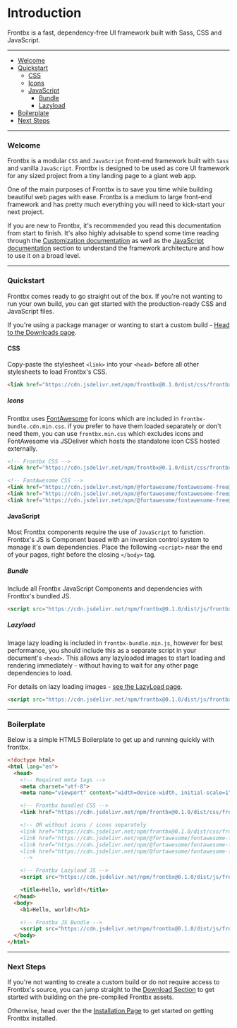 # Introduction

Frontbx is a fast, dependency-free UI framework built with Sass, CSS and JavaScript.

---

*   [Welcome](#welcome)
*   [Quickstart](#quickstart)
    *   [CSS](#css)
      *   [Icons](#icons)
    *   [JavaScript](#javascript)
        *   [Bundle](#bundle)
        *   [Lazyload](#lazyload)
*   [Boilerplate](#boilerplate)
*   [Next Steps](#next-steps)

---

### Welcome

Frontbx is a modular `CSS` and `JavaScript` front-end framework built with `Sass` and vanilla `JavaScript`. Frontbx is designed to be used as core UI framework for any sized project from a tiny landing page to a giant web app.

One of the main purposes of Frontbx is to save you time while building beautiful web pages with ease. Frontbx is a medium to large front-end framework and has pretty much everything you will need to kick-start your next project.

If you are new to Frontbx, it's recommended you read this documentation from start to finish. It's also highly advisable to spend some time reading through the [Customization documentation](../../customize/sass/index.html) as well as the [JavaScript documentation](../../javascript/container/index.html) section to understand the framework architecture and how to use it on a broad level.

---

### Quickstart

Frontbx comes ready to go straight out of the box. If you're not wanting to run your own build, you can get started with the production-ready CSS and JavaScript files.

If you're using a package manager or wanting to start a custom build - [Head to the Downloads page](../download/index.html).

#### CSS

Copy-paste the stylesheet `<link>` into your `<head>` before all other stylesheets to load Frontbx's CSS.

```html
<link href="https://cdn.jsdelivr.net/npm/frontbx@0.1.0/dist/css/frontbx-bundle.cdn.min.css" rel="stylesheet" crossorigin="anonymous">
```

##### Icons

Frontbx uses [FontAwesome](https://fontawesome.com/) for icons which are included in `frontbx-bundle.cdn.min.css`. if you prefer to have them loaded separately or don't need them, you can use `frontbx.min.css` which excludes icons and FontAwesome via JSDeliver which hosts the standalone icon CSS hosted externally.

```html
<!-- Frontbx CSS -->
<link href="https://cdn.jsdelivr.net/npm/frontbx@0.1.0/dist/css/frontbx.cdn.min.css" rel="stylesheet" crossorigin="anonymous">

<!-- FontAwesome CSS -->
<link href="https://cdn.jsdelivr.net/npm/@fortawesome/fontawesome-free@6.6.0/css/fontawesome.min.css" rel="stylesheet" crossorigin="anonymous">
<link href="https://cdn.jsdelivr.net/npm/@fortawesome/fontawesome-free@6.6.0/css/solid.min.css" rel="stylesheet" crossorigin="anonymous">
<link href="https://cdn.jsdelivr.net/npm/@fortawesome/fontawesome-free@6.6.0/css/brands.min.css" rel="stylesheet" crossorigin="anonymous">
```

#### JavaScript

Most Frontbx components require the use of `JavaScript` to function. Frontbx's JS is Component based with an inversion control system to manage it's own dependencies. Place the following `<script>` near the end of your pages, right before the closing `</body>` tag.

##### Bundle

Include all Frontbx JavaScript Components and dependencies with Frontbx's bundled JS.

```html
<script src="https://cdn.jsdelivr.net/npm/frontbx@0.1.0/dist/js/frontbx-bundle.min.js" crossorigin="anonymous"></script>
```

##### Lazyload

Image lazy loading is included in `frontbx-bundle.min.js`, however for best performance, you should include this as a separate script in your document's `<head>`. This allows any lazyloaded images to start loading and rendering immediately - without having to wait for any other page dependencies to load.

For details on lazy loading images - [see the LazyLoad page](../../images/lazyload/index.html).

```html
<script src="https://cdn.jsdelivr.net/npm/frontbx@0.1.0/dist/js/frontbx-lazyload.min.js" crossorigin="anonymous"></script>
```

--- 

### Boilerplate

Below is a simple HTML5 Boilerplate to get up and running quickly with frontbx.

```html
<!doctype html>
<html lang="en">
  <head>
    <!-- Required meta tags -->
    <meta charset="utf-8">
    <meta name="viewport" content="width=device-width, initial-scale=1">

    <!-- Frontbx bundled CSS -->
    <link href="https://cdn.jsdelivr.net/npm/frontbx@0.1.0/dist/css/frontbx-bundle.cdn.min.css" rel="stylesheet" crossorigin="anonymous">

    <!-- OR without icons / icons separately
    <link href="https://cdn.jsdelivr.net/npm/frontbx@0.1.0/dist/css/frontbx.cdn.min.css" rel="stylesheet" crossorigin="anonymous">
    <link href="https://cdn.jsdelivr.net/npm/@fortawesome/fontawesome-free@6.6.0/css/fontawesome.min.css" rel="stylesheet" crossorigin="anonymous">
    <link href="https://cdn.jsdelivr.net/npm/@fortawesome/fontawesome-free@6.6.0/css/solid.min.css" rel="stylesheet" crossorigin="anonymous">
    <link href="https://cdn.jsdelivr.net/npm/@fortawesome/fontawesome-free@6.6.0/css/brands.min.css" rel="stylesheet" crossorigin="anonymous">
     -->

    <!-- Frontbx Lazyload JS -->
    <script src="https://cdn.jsdelivr.net/npm/frontbx@0.1.0/dist/js/frontbx-lazyload.min.js" crossorigin="anonymous"></script>

    <title>Hello, world!</title>
  </head>
  <body>
    <h1>Hello, world!</h1>

    <!-- Frontbx JS Bundle -->
    <script src="https://cdn.jsdelivr.net/npm/frontbx@0.1.0/dist/js/frontbx-bundle.min.js" crossorigin="anonymous"></script>
  </body>
</html>
```

---

### Next Steps

If you're not wanting to create a custom build or do not require access to Frontbx's source, you can jump straight to the [Download Section](../download/index.html) to get started with building on the pre-compiled Frontbx assets.

Otherwise, head over the the [Installation Page](../installation/index.html) to get started on getting Frontbx installed.
